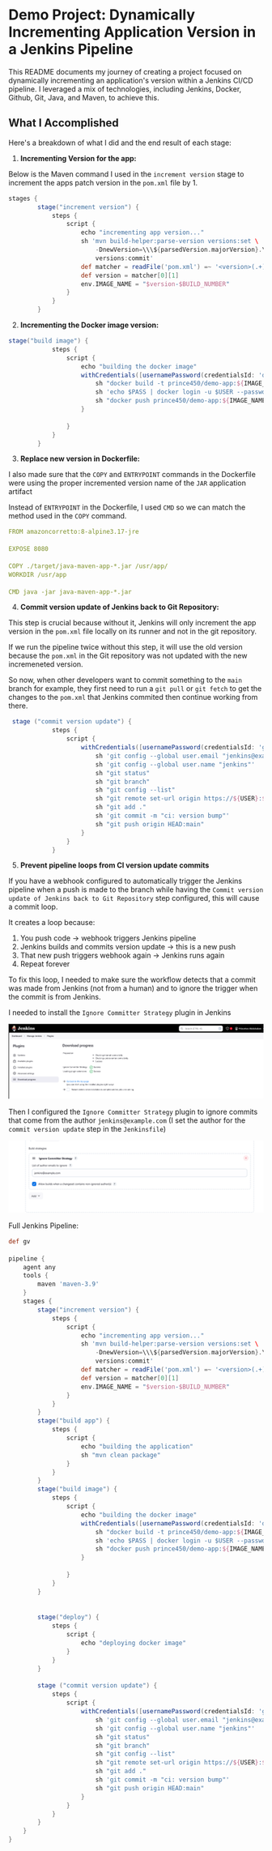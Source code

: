 # Demo Project: Dynamically Incrementing Application Version in a Jenkins Pipeline

 This README documents my journey of creating a project focused on dynamically incrementing an application's version within a Jenkins CI/CD pipeline. I leveraged a mix of technologies, including Jenkins, Docker, Github, Git, Java, and Maven, to achieve this.

## What I Accomplished

Here's a breakdown of what I did and the end result of each stage:


1. **Incrementing Version for the app:**

Below is the Maven command I used in the `increment version` stage to increment the apps patch version in the `pom.xml` file by 1.

```groovy
stages {
        stage("increment version") {
            steps {
                script {
                    echo "incrementing app version..."
                    sh 'mvn build-helper:parse-version versions:set \
                        -DnewVersion=\\\${parsedVersion.majorVersion}.\\\${parsedVersion.minorVersion}.\\\${parsedVersion.nextIncrementalVersion} \
                        versions:commit'
                    def matcher = readFile('pom.xml') =~ '<version>(.+)</version>'
                    def version = matcher[0][1]
                    env.IMAGE_NAME = "$version-$BUILD_NUMBER"
                }
            }
        }
```


2. **Incrementing the Docker image version:**
```groovy
stage("build image") {
            steps {
                script {
                    echo "building the docker image"
                    withCredentials([usernamePassword(credentialsId: 'docker-hub-repo', passwordVariable: 'PASS', usernameVariable: 'USER')]) {
                        sh "docker build -t prince450/demo-app:${IMAGE_NAME} ."
                        sh 'echo $PASS | docker login -u $USER --password-stdin'
                        sh "docker push prince450/demo-app:${IMAGE_NAME}"
                    }

                }
            }
        }
```

3. **Replace new version in Dockerfile:**

I also made sure that the `COPY` and `ENTRYPOINT` commands in the Dockerfile were using the proper incremented version name of the `JAR` application artifact 

Instead of `ENTRYPOINT` in the Dockerfile, I used `CMD` so we can match the method used in the `COPY` command.

```yaml
FROM amazoncorretto:8-alpine3.17-jre

EXPOSE 8080

COPY ./target/java-maven-app-*.jar /usr/app/
WORKDIR /usr/app

CMD java -jar java-maven-app-*.jar
```

4.  **Commit version update of Jenkins back to Git Repository:**

This step is crucial because without it, Jenkins will only increment the app version in the `pom.xml` file locally on its runner and not in the git repository. 

If we run the pipeline twice without this step, it will use the old version because the `pom.xml` in the Git repository was not updated with the new incremeneted version.

So now, when other developers want to commit something to the `main` branch for example, they first need to run a `git pull` or `git fetch` to get the changes to the `pom.xml` that Jenkins commited then continue working from there.

```groovy
 stage ("commit version update") {
            steps {
                script {
                    withCredentials([usernamePassword(credentialsId: 'github-credentials', passwordVariable: 'PASS', usernameVariable: 'USER')]){
                        sh 'git config --global user.email "jenkins@example.com"'
                        sh 'git config --global user.name "jenkins"'
                        sh "git status"
                        sh "git branch"
                        sh "git config --list"
                        sh "git remote set-url origin https://${USER}:${PASS}@github.com/Princeton45/jenkins-dynamic-versioning.git"
                        sh "git add ."
                        sh 'git commit -m "ci: version bump"'
                        sh "git push origin HEAD:main"
                    }
                }
            }
```

5.  **Prevent pipeline loops from CI version update commits**

If you have a webhook configured to automatically trigger the Jenkins pipeline when a push is made to the branch while having the `Commit version update of Jenkins back to Git Repository` step configured, this will cause a commit loop.

It creates a loop because:

1. You push code → webhook triggers Jenkins pipeline
2. Jenkins builds and commits version update → this is a new push
3. That new push triggers webhook again → Jenkins runs again
4. Repeat forever

To fix this loop, I needed to make sure the workflow detects that a commit was made from Jenkins (not from a human) and to ignore the trigger when the commit is from Jenkins.

I needed to install the `Ignore Committer Strategy` plugin in Jenkins

![ignore](https://github.com/Princeton45/jenkins-dynamic-versioning/blob/main/images/ignore.png)

Then I configured the `Ignore Committer Strategy` plugin to ignore commits that come from the author `jenkins@example.com` (I set the author for the `commit version update` step in the `Jenkinsfile`)

![ignore](https://github.com/Princeton45/jenkins-dynamic-versioning/blob/main/images/ignore2.png)


Full Jenkins Pipeline:

```groovy
def gv

pipeline {   
    agent any
    tools {
        maven 'maven-3.9'
    }
    stages {
        stage("increment version") {
            steps {
                script {
                    echo "incrementing app version..."
                    sh 'mvn build-helper:parse-version versions:set \
                        -DnewVersion=\\\${parsedVersion.majorVersion}.\\\${parsedVersion.minorVersion}.\\\${parsedVersion.nextIncrementalVersion} \
                        versions:commit'
                    def matcher = readFile('pom.xml') =~ '<version>(.+)</version>'
                    def version = matcher[0][1]
                    env.IMAGE_NAME = "$version-$BUILD_NUMBER"
                }
            }
        }
        stage("build app") {
            steps {
                script {
                    echo "building the application"
                    sh "mvn clean package"
                }
            }
        }
        stage("build image") {
            steps {
                script {
                    echo "building the docker image"
                    withCredentials([usernamePassword(credentialsId: 'docker-hub-repo', passwordVariable: 'PASS', usernameVariable: 'USER')]) {
                        sh "docker build -t prince450/demo-app:${IMAGE_NAME} ."
                        sh 'echo $PASS | docker login -u $USER --password-stdin'
                        sh "docker push prince450/demo-app:${IMAGE_NAME}"
                    }

                }
            }
        }


        stage("deploy") {
            steps {
                script {
                    echo "deploying docker image"
                }
            }
        }

        stage ("commit version update") {
            steps {
                script {
                    withCredentials([usernamePassword(credentialsId: 'github-credentials', passwordVariable: 'PASS', usernameVariable: 'USER')]){
                        sh 'git config --global user.email "jenkins@example.com"'
                        sh 'git config --global user.name "jenkins"'
                        sh "git status"
                        sh "git branch"
                        sh "git config --list"
                        sh "git remote set-url origin https://${USER}:${PASS}@github.com/Princeton45/jenkins-dynamic-versioning.git"
                        sh "git add ."
                        sh 'git commit -m "ci: version bump"'
                        sh "git push origin HEAD:main"
                    }
                }
            }
        }               
    }
} 
```
    